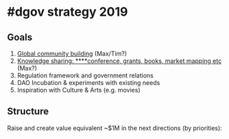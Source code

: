 # \#dgov strategy 2019

## Goals

1. [Global community building](https://wiki.dgov.foundation/org/dgov-collaboration-strategy/community-building) \(Max/Tim?\)
2. [Knowledge sharing: ****conference, grants, books, market mapping etc](https://wiki.dgov.foundation/org/dgov-collaboration-strategy/sharing-and-representing-the-dgov-practices-to-wider-community) \(Max?\)
3. Regulation framework and government relations
4. DAO Incubation & experiments with existing needs
5. Inspiration with Culture & Arts \(e.g. movies\)

## Structure

Raise and create value equivalent ~$1M in the next directions \(by priorities\):

